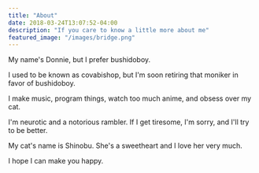 ```yaml
---
title: "About"
date: 2018-03-24T13:07:52-04:00
description: "If you care to know a little more about me"
featured_image: "/images/bridge.png"
---
```


My name's Donnie, but I prefer bushidoboy.

I used to be known as covabishop, but I'm soon retiring that moniker in favor of bushidoboy.

I make music, program things, watch too much anime, and obsess over my cat.

I'm neurotic and a notorious rambler. If I get tiresome, I'm sorry, and I'll try to be better.

My cat's name is Shinobu. She's a sweetheart and I love her very much.

I hope I can make you happy.
